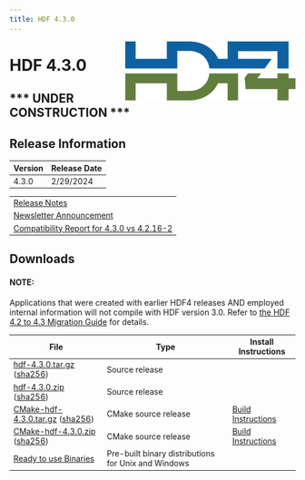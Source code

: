 ```yaml
---
title: HDF 4.3.0
---
```


<img alt="HDF4 Logo" align=right width=300 src="/assets/img/hdf4.png">

# HDF 4.3.0
## *** UNDER CONSTRUCTION ***

## Release Information

|  Version     | Release Date |
| :----------- | :----------- |
|  4.3.0       |  2/29/2024   |

|                                                                                                       |
| :---------------------------------------------------------------------------------------------------- |
| [Release Notes](https://raw.githubusercontent.com/HDFGroup/hdf4/hdf_4.3.0/release_notes/RELEASE.txt)  |
| [Newsletter Announcement](https://www.hdfgroup.org/2024/02/release-of-hdf-4-3-0-newsletter-201/)      |
| [Compatibility Report for 4.3.0 vs 4.2.16-2](https://github.com/HDFGroup/hdf4doc/blob/master/Compatibility_Report/hdf-4.3.0-vs-hdf-4.2.16-2-interface_compatibility_report.html) |

## Downloads

#### NOTE:
Applications that were created with earlier HDF4 releases AND employed internal information will not compile with HDF version 3.0.  Refer to [the HDF 4.2 to 4.3 Migration Guide](https://github.com/HDFGroup/hdf4/blob/73a931178a78b7d5ad9949a7e1f3d191ee031caa/doc/HDF-4.2-to-4.3-migration.md) for details.

|  File  |  Type |  Install Instructions  |
| ----- | ---- | --------------------- |
| [hdf-4.3.0.tar.gz](https://github.com/HDFGroup/hdf4/archive/refs/tags/hdf-4_3_0.tar.gz) ([sha256](https://github.com/HDFGroup/hdf4/archive/refs/tags/hdf-4.3.0.sha256)) | Source release   ||
| [hdf-4.3.0.zip](https://github.com/HDFGroup/hdf4/archive/refs/tags/hdf-4_3_0.zip) ([sha256](https://github.com/HDFGroup/hdf4/archive/refs/tags/hdf-4.3.0.sha256)) | Source release    ||
| [CMake-hdf-4.3.0.tar.gz](https://github.com/HDFGroup/hdf4/archive/refs/tags/CMake-hdf-4.3.0.tar.gz) ([sha256](https://github.com/HDFGroup/hdf4/archive/refs/tags/hdf-4.3.0.sha256)) | CMake source release | [Build Instructions](https://raw.githubusercontent.com/HDFGroup/hdf4/master/release_notes/USING_HDF4_CMake.txt) |
| [CMake-hdf-4.3.0.zip](https://github.com/HDFGroup/hdf4/archive/refs/tags/CMake-hdf-4.3.0.zip) ([sha256](https://github.com/HDFGroup/hdf4/archive/refs/tags/hdf-4.3.0.sha256)) | CMake source release | [Build Instructions](https://raw.githubusercontent.com/HDFGroup/hdf4/master/release_notes/USING_HDF4_CMake.txt) |
| [Ready to use Binaries](https://github.com/HDFGroup/hdf4/archive/refs/tags/)  | Pre-built binary distributions for Unix and Windows |
</strike>

